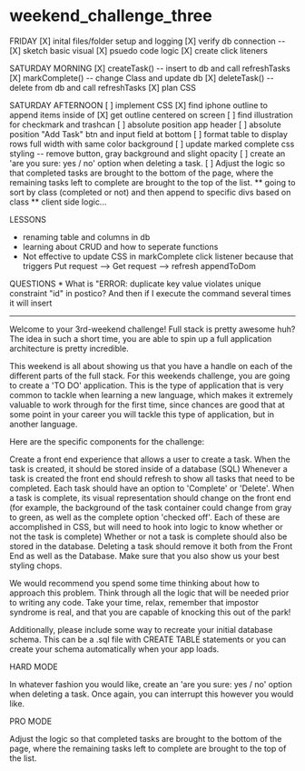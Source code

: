 # weekend_challenge_three

FRIDAY
[X] inital files/folder setup and logging
[X] verify db connection --
[X] sketch basic visual
[X] psuedo code logic
[X] create click liteners

SATURDAY MORNING
[X] createTask() -- insert to db and call refreshTasks
[X] markComplete() -- change Class and update db
[X] deleteTask() -- delete from db and call refreshTasks
[X] plan CSS


SATURDAY AFTERNOON
[ ] implement CSS
  [X] find iphone outline to append items inside of
  [X] get outline centered on screen
  [ ] find illustration for checkmark and trashcan
  [ ] absolute position app header
  [ ] absolute position "Add Task" btn and input field at bottom
  [ ] format table to display rows full width with same color background
  [ ] update marked complete css styling -- remove button, gray background and slight opacity
[ ] create an 'are you sure: yes / no' option when deleting a task.
[ ] Adjust the logic so that completed tasks are brought to the bottom of the page, where the remaining tasks left to complete are brought to the top of the list.
  ** going to sort by class (completed or not) and then append to specific divs based on class
  ** client side logic...



LESSONS
  * renaming table and columns in db
  * learning about CRUD and how to seperate functions
  * Not effective to update CSS in markComplete click listener because that triggers Put request --> Get request --> refresh appendToDom

  QUESTIONS
    * What is "ERROR:  duplicate key value violates unique constraint "id" in postico? And then if I execute the command several times it will insert








-----------------

Welcome to your 3rd-weekend challenge! Full stack is pretty awesome huh? The idea in such a short time, you are able to spin up a full application architecture is pretty incredible.

This weekend is all about showing us that you have a handle on each of the different parts of the full stack. For this weekends challenge, you are going to create a 'TO DO' application. This is the type of application that is very common to tackle when learning a new language, which makes it extremely valuable to work through for the first time, since chances are good that at some point in your career you will tackle this type of application, but in another language.

Here are the specific components for the challenge:

Create a front end experience that allows a user to create a task.
When the task is created, it should be stored inside of a database (SQL)
Whenever a task is created the front end should refresh to show all tasks that need to be completed.
Each task should have an option to 'Complete' or 'Delete'.
When a task is complete, its visual representation should change on the front end (for example, the background of the task container could change from gray to green, as well as the complete option 'checked off'. Each of these are accomplished in CSS, but will need to hook into logic to know whether or not the task is complete)
Whether or not a task is complete should also be stored in the database.
Deleting a task should remove it both from the Front End as well as the Database.
Make sure that you also show us your best styling chops.

We would recommend you spend some time thinking about how to approach this problem. Think through all the logic that will be needed prior to writing any code. Take your time, relax, remember that impostor syndrome is real, and that you are capable of knocking this out of the park!

Additionally, please include some way to recreate your initial database schema. This can be a .sql file with CREATE TABLE statements or you can create your schema automatically when your app loads.

HARD MODE

In whatever fashion you would like, create an 'are you sure: yes / no' option when deleting a task. Once again, you can interrupt this however you would like.

PRO MODE

Adjust the logic so that completed tasks are brought to the bottom of the page, where the remaining tasks left to complete are brought to the top of the list.
